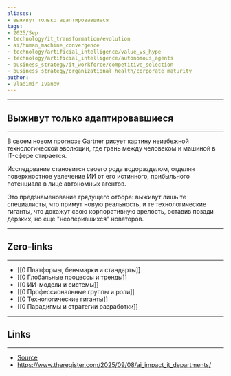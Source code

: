 ```yaml
---
aliases: 
- выживут только адаптировавшиеся
tags:
- 2025/Sep
- technology/it_transformation/evolution
- ai/human_machine_convergence
- technology/artificial_intelligence/value_vs_hype
- technology/artificial_intelligence/autonomous_agents
- business_strategy/it_workforce/competitive_selection
- business_strategy/organizational_health/corporate_maturity
author:
- Vladimir Ivanov
---
```

-----
##  Выживут только адаптировавшиеся 
-----
В своем новом прогнозе Gartner рисует картину неизбежной технологической эволюции, где грань между человеком и машиной в IT-сфере стирается. 

Исследование становится своего рода водоразделом, отделяя поверхностное увлечение ИИ от его истинного, прибыльного потенциала в лице автономных агентов. 

Это предзнаменование грядущего отбора: выживут лишь те специалисты, что примут новую реальность, и те технологические гиганты, что докажут свою корпоративную зрелость, оставив позади дерзких, но еще "неоперившихся" новаторов.

---
## Zero-links
---
- [[0 Платформы, бенчмарки и стандарты]]
- [[0 Глобальные процессы и тренды]]
- [[0 ИИ-модели и системы]]
- [[0 Профессиональные группы и роли]]
- [[0 Технологические гиганты]]
- [[0 Парадигмы и стратегии разработки]]

---
## Links
---
- [Source](https://t.me/turboproject/2106)
- https://www.theregister.com/2025/09/08/ai_impact_it_departments/